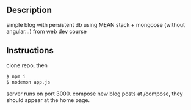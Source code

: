 ﻿## Description
simple blog with persistent db using MEAN stack + mongoose (without angular...)
from web dev course
## Instructions
clone repo, then
```sh
$ npm i
$ nodemon app.js
```
server runs on port 3000.
compose new blog posts at /compose, they should appear at the home page.


